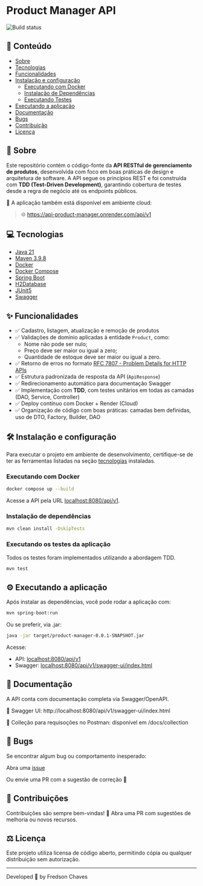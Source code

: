 # Product Manager API

![Build status](https://github.com/fredsonchaves07/api-product-manager/actions/workflows/cd-prod-workflow.yml/badge.svg)

## 📌 Conteúdo

- [Sobre](#-sobre)
- [Tecnologias](#-tecnologias)
- [Funcionalidades](#-funcionalidades)
- [Instalação e configuração](#%EF%B8%8F-instalação-e-configuração)
  - [Executando com Docker](#executando-com-docker)
  - [Instalação de Dependências](#instalação-de-dependências)
  - [Executando Testes](#executando-os-testes-da-aplicação)
- [Executando a aplicação](#%EF%B8%8F-executando-a-aplicação)
- [Documentação](#-documentação)
- [Bugs](#-bugs)
- [Contribuição](#-contribuições)
- [Licença](#%EF%B8%8F-licença)

## 🚀 Sobre

Este repositório contém o código-fonte da **API RESTful de gerenciamento de produtos**, desenvolvida com foco em boas
práticas de design e arquitetura de software. A API segue os princípios REST e foi construída com **TDD (Test-Driven
Development)**, garantindo cobertura de testes desde a regra de negócio até os endpoints públicos.

🔗 A aplicação também está disponível em ambiente cloud:
> 🌐 https://api-product-manager.onrender.com/api/v1

## 💻 Tecnologias

- [Java 21](https://adoptium.net/temurin/releases/)
- [Maven 3.9.8](https://maven.apache.org/download.cgi)
- [Docker](https://www.docker.com/)
- [Docker Compose](https://docs.docker.com/compose/)
- [Spring Boot](https://spring.io/projects/spring-boot/)
- [H2Database](https://www.h2database.com/)
- [JUnit5](https://junit.org/junit5/)
- [Swagger](https://swagger.io/specification/)

## ✨ Funcionalidades

- ✅ Cadastro, listagem, atualização e remoção de produtos
- ✅ Validações de domínio aplicadas à entidade `Product`, como:
  - Nome não pode ser nulo;
  - Preço deve ser maior ou igual a zero;
  - Quantidade de estoque deve ser maior ou igual a zero.
- ✅ Retorno de erros no
  formato [RFC 7807 - Problem Details for HTTP APIs](https://datatracker.ietf.org/doc/html/rfc7807)
- ✅ Estrutura padronizada de resposta da API (`ApiResponse`)
- ✅ Redirecionamento automático para documentação Swagger
- ✅ Implementação com **TDD**, com testes unitários em todas as camadas (DAO, Service, Controller)
- ✅ Deploy contínuo com Docker + Render (Cloud)
- ✅ Organização de código com boas práticas: camadas bem definidas, uso de DTO, Factory, Builder, DAO

## 🛠️ Instalação e configuração

Para executar o projeto em ambiente de desenvolvimento, certifique-se de ter as ferramentas listadas na
seção [tecnologias](#-tecnologias) instaladas.

### Executando com Docker

```bash
docker compose up --build
```

Acesse a API pela URL [localhost:8080/api/v1](localhost:8080/api/v1).

### Instalação de dependências

```bash
mvn clean install -DskipTests
```

### Executando os testes da aplicação

Todos os testes foram implementados utilizando a abordagem TDD.

```bash
mvn test
```

## ⚙️ Executando a aplicação

Após instalar as dependências, você pode rodar a aplicação com:

```bash
mvn spring-boot:run
```

Ou se preferir, via .jar:

```bash
java -jar target/product-manager-0.0.1-SNAPSHOT.jar

```

Acesse:

- API: [localhost:8080/api/v1](http://localhost:8080/api/v1)
- Swagger: [localhost:8080/api/v1/swagger-ui/index.html](http://localhost:8080/api/v1/swagger-ui/index.html)

## 📝 Documentação

A API conta com documentação completa via Swagger/OpenAPI.

📄 Swagger UI: http://localhost:8080/api/v1/swagger-ui/index.html

📁 Colleção para requisoções no Postman: disponível em /docs/collection

## 🐛 Bugs

Se encontrar algum bug ou comportamento inesperado:

Abra uma [issue](https://github.com/fredsonchaves07/api-product-manager/issues)

Ou envie uma PR com a sugestão de correção 🚀

## 🤝 Contribuições

Contribuições são sempre bem-vindas! 💙
Abra uma PR com sugestões de melhoria ou novos recursos.

## ⚖️ Licença

Este projeto utiliza licensa de código aberto, permitindo cópia ou qualquer distribuição sem autorização.

---
Developed 💙 by Fredson Chaves